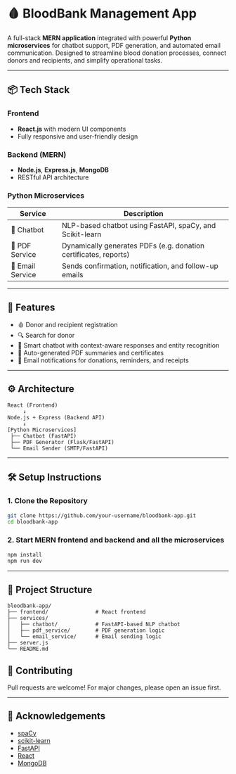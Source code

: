 # 🩸 BloodBank Management App

A full-stack **MERN application** integrated with powerful **Python microservices** for chatbot support, PDF generation, and automated email communication. Designed to streamline blood donation processes, connect donors and recipients, and simplify operational tasks.

---

## 📦 Tech Stack

### Frontend
- **React.js** with modern UI components
- Fully responsive and user-friendly design

### Backend (MERN)
- **Node.js**, **Express.js**, **MongoDB**
- RESTful API architecture

### Python Microservices
| Service         | Description                                                      |
|----------------|------------------------------------------------------------------|
| 🤖 Chatbot      | NLP-based chatbot using FastAPI, spaCy, and Scikit-learn         |
| 🧾 PDF Service  | Dynamically generates PDFs (e.g. donation certificates, reports) |
| 📧 Email Service| Sends confirmation, notification, and follow-up emails          |

---

## 🚀 Features

- 🩸 Donor and recipient registration
- 🔍 Search for donor
- 🤖 Smart chatbot with context-aware responses and entity recognition
- 📄 Auto-generated PDF summaries and certificates
- 📧 Email notifications for donations, reminders, and receipts

---

## ⚙️ Architecture

```
React (Frontend) 
     ↓
Node.js + Express (Backend API)
     ↓
[Python Microservices]
 ├── Chatbot (FastAPI)
 ├── PDF Generator (Flask/FastAPI)
 └── Email Sender (SMTP/FastAPI)
```

---

## 🛠️ Setup Instructions

### 1. Clone the Repository

```bash
git clone https://github.com/your-username/bloodbank-app.git
cd bloodbank-app
```

### 2. Start MERN frontend and backend and all the microservices

```bash
npm install
npm run dev
```

---

## 📁 Project Structure

```
bloodbank-app/
├── frontend/               # React frontend
├── services/
│   ├── chatbot/            # FastAPI-based NLP chatbot
│   ├── pdf_service/        # PDF generation logic
│   └── email_service/      # Email sending logic
├── server.js
└── README.md
```


## 🤝 Contributing

Pull requests are welcome! For major changes, please open an issue first.


---

## 🙌 Acknowledgements

- [spaCy](https://spacy.io/)
- [scikit-learn](https://scikit-learn.org/)
- [FastAPI](https://fastapi.tiangolo.com/)
- [React](https://reactjs.org/)
- [MongoDB](https://www.mongodb.com/)
